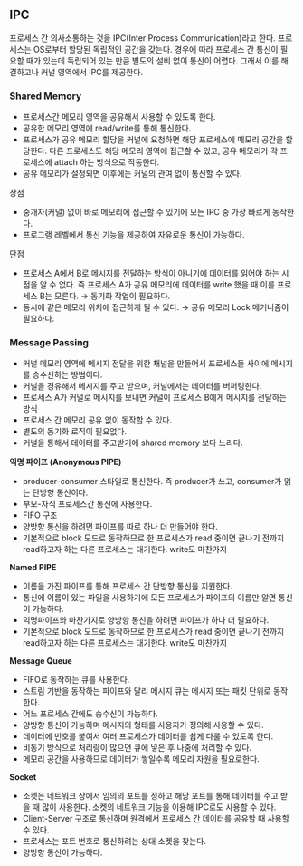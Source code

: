 ## IPC

프로세스 간 의사소통하는 것을 IPC(Inter Process Communication)라고 한다. 프로세스는 OS로부터 할당된 독립적인 공간을 갖는다. 경우에 따라 프로세스 간 통신이 필요할 때가 있는데 독립되어 있는 만큼 별도의 설비 없이 통신이 어렵다. 그래서 이를 해결하고나 커널 영역에서 IPC를 제공한다.

### Shared Memory

- 프로세스간 메모리 영역을 공유해서 사용할 수 있도록 한다.
- 공유한 메모리 영역에 read/write를 통해 통신한다.
- 프로세스가 공유 메모리 할당을 커널에 요청하면 해당 프로세스에 메모리 공간을 할당한다. 다른 프로세스도 해당 메모리 영역에 접근할 수 있고, 공유 메모리가 각 프로세스에 attach 하는 방식으로 작동한다.
- 공유 메모리가 설정되면 이후에는 커널의 관여 없이 통신할 수 있다.

장점

- 중개자(커널) 없이 바로 메모리에 접근할 수 있기에 모든 IPC 중 가장 빠르게 동작한다.
- 프로그램 레벨에서 통신 기능을 제공하여 자유로운 통신이 가능하다.

단점

- 프로세스 A에서 B로 메시지를 전달하는 방식이 아니기에 데이터를 읽어야 하는 시점을 알 수 없다. 즉 프로세스 A가 공유 메모리에 데이터를 write 했을 때 이를 프로세스 B는 모른다. → 동기화 작업이 필요하다.
- 동시에 같은 메모리 위치에 접근하게 될 수 있다. → 공유 메모리 Lock 메커니즘이 필요하다.

### Message Passing

- 커널 메모리 영역에 메시지 전달을 위한 채널을 만들어서 프로세스들 사이에 메시지를 송수신하는 방법이다.
- 커널을 경유해서 메시지를 주고 받으며, 커널에서는 데이터를 버퍼링한다.
- 프로세스 A가 커널로 메시지를 보내면 커널이 프로세스 B에게 메시지를 전달하는 방식
- 프로세스 간 메모리 공유 없이 동작할 수 있다.
- 별도의 동기화 로직이 필요없다.
- 커널을 통해서 데이터를 주고받기에 shared memory 보다 느리다.

**익명 파이프 (Anonymous PIPE)**

- producer-consumer 스타일로 통신한다. 즉 producer가 쓰고, consumer가 읽는 단방향 통신이다.
- 부모-자식 프로세스간 통신에 사용한다.
- FIFO 구조
- 양방향 통신을 하려면 파이프를 따로 하나 더 만들어야 한다.
- 기본적으로 block 모드로 동작하므로 한 프로세스가 read 중이면 끝나기 전까지 read하고자 하는 다른 프로세스는 대기한다. write도 마찬가지

**Named PIPE**

- 이름을 가진 파이프를 통해 프로세스 간 단방향 통신을 지원한다.
- 통신에 이름이 있는 파일을 사용하기에 모든 프로세스가 파이프의 이름만 알면 통신이 가능하다.
- 익명파이프와 마찬가지로 양방향 통신을 하려면 파이프가 하나 더 필요하다.
- 기본적으로 block 모드로 동작하므로 한 프로세스가 read 중이면 끝나기 전까지 read하고자 하는 다른 프로세스는 대기한다. write도 마찬가지

**Message Queue**

- FIFO로 동작하는 큐를 사용한다.
- 스트림 기반을 동작하는 파이프와 달리 메시지 큐는 메시지 또는 패킷 단위로 동작한다.
- 어느 프로세스 간에도 송수신이 가능하다.
- 양방향 통신이 가능하며 메시지의 형태를 사용자가 정의해 사용할 수 있다.
- 데이터에 번호를 붙여서 여러 프로세스가 데이터를 쉽게 다룰 수 있도록 한다.
- 비동기 방식으로 처리량이 많으면 큐에 넣은 후 나중에 처리할 수 있다.
- 메모리 공간을 사용하므로 데이터가 쌓일수록 메모리 자원을 필요로한다.

**Socket**

- 소켓은 네트워크 상에서 임의의 포트를 정하고 해당 포트를 통해 데이터를 주고 받을 때 많이 사용한다. 소켓의 네트워크 기능을 이용해 IPC로도 사용할 수 있다.
- Client-Server 구조로 통신하며 원격에서 프로세스 간 데이터를 공유할 때 사용할 수 있다.
- 프로세스는 포트 번호로 통신하려는 상대 소켓을 찾는다.
- 양방향 통신이 가능하다.

